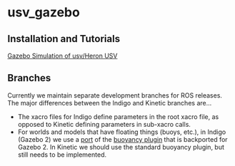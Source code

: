 # usv_gazebo

## Installation and Tutorials

[Gazebo Simulation of usv/Heron USV](https://wiki.nps.edu/pages/viewpage.action?pageId=818282511)

## Branches
Currently we maintain separate development branches for ROS releases.  The major differences between the Indigo and Kinetic branches are...

 * The xacro files for Indigo define parameters in the root xacro file, as opposed to Kinetic defining parameters in sub-xacro calls.
 * For worlds and models that have floating things (buoys, etc.), in Indigo (Gazebo 2) we use a [port](https://github.com/bsb808/buoyancy_gazebo_plugin) of the [buoyancy plugin](http://gazebosim.org/tutorials?tut=hydrodynamics&cat=plugins) that is backported for Gazebo 2.  In Kinetic we should use the standard buoyancy plugin, but still needs to be implemented.



